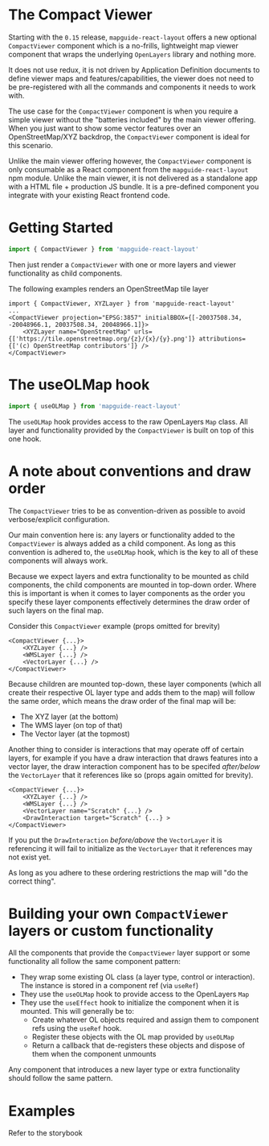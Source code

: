 # The Compact Viewer

Starting with the `0.15` release, `mapguide-react-layout` offers a new optional `CompactViewer` component which is a no-frills, lightweight map viewer component that wraps the underlying `OpenLayers` library and nothing more.

It does not use redux, it is not driven by Application Definition documents to define viewer maps and features/capabilities, the viewer does not need to be pre-registered with all the commands and components it needs to work with.

The use case for the `CompactViewer` component is when you require a simple viewer without the "batteries included" by the main viewer offering. When you just want to show some vector features over an OpenStreetMap/XYZ backdrop, the `CompactViewer` component is ideal for this scenario.

Unlike the main viewer offering however, the `CompactViewer` component is only consumable as a React component from the `mapguide-react-layout` npm module. Unlike the main viewer, it is not delivered as a standalone app with a HTML file + production JS bundle. It is a pre-defined component you integrate with your existing React frontend code.

# Getting Started

```ts
import { CompactViewer } from 'mapguide-react-layout'
```

Then just render a `CompactViewer` with one or more layers and viewer functionality as child components.

The following examples renders an OpenStreetMap tile layer

```tsx
import { CompactViewer, XYZLayer } from 'mapguide-react-layout'
...
<CompactViewer projection="EPSG:3857" initialBBOX={[-20037508.34, -20048966.1, 20037508.34, 20048966.1]}>
    <XYZLayer name="OpenStreetMap" urls={['https://tile.openstreetmap.org/{z}/{x}/{y}.png']} attributions={['(c) OpenStreetMap contributors']} />
</CompactViewer>
```

# The useOLMap hook

```ts
import { useOLMap } from 'mapguide-react-layout'
```

The `useOLMap` hook provides access to the raw OpenLayers `Map` class. All layer and functionality provided by the `CompactViewer` is built on top of this one hook.

# A note about conventions and draw order

The `CompactViewer` tries to be as convention-driven as possible to avoid verbose/explicit configuration.

Our main convention here is: any layers or functionality added to the `CompactViewer` is always added as a child component. As long as this convention is adhered to, the `useOLMap` hook, which is the key to all of these components will always work.

Because we expect layers and extra functionality to be mounted as child components, the child components are mounted in top-down order. Where this is important is when it comes to layer components as the order you specify these layer components effectively determines the draw order of such layers on the final map.

Consider this `CompactViewer` example (props omitted for brevity)

```tsx
<CompactViewer {...}>
    <XYZLayer {...} />
    <WMSLayer {...} />
    <VectorLayer {...} />
</CompactViewer>
```

Because children are mounted top-down, these layer components (which all create their respective OL layer type and adds them to the map) will follow the same order, which means the draw order of the final map will be:

 * The XYZ layer (at the bottom)
 * The WMS layer (on top of that)
 * The Vector layer (at the topmost)

Another thing to consider is interactions that may operate off of certain layers, for example if you have a draw interaction that draws features into a vector layer, the draw interaction component has to be specifed *after/below* the `VectorLayer` that it references like so (props again omitted for brevity).

```tsx
<CompactViewer {...}>
    <XYZLayer {...} />
    <WMSLayer {...} />
    <VectorLayer name="Scratch" {...} />
    <DrawInteraction target="Scratch" {...} >
</CompactViewer>
```

If you put the `DrawInteraction` *before/above* the `VectorLayer` it is referencing it will fail to initialize as the `VectorLayer` that it references may not exist yet.

As long as you adhere to these ordering restrictions the map will "do the correct thing".

# Building your own `CompactViewer` layers or custom functionality

All the components that provide the `CompactViewer` layer support or some functionality all follow the same component pattern:

 * They wrap some existing OL class (a layer type, control or interaction). The instance is stored in a component ref (via `useRef`)
 * They use the `useOLMap` hook to provide access to the OpenLayers `Map`
 * They use the `useEffect` hook to initialize the component when it is mounted. This will generally be to:
    * Create whatever OL objects required and assign them to component refs using the `useRef` hook.
    * Register these objects with the OL map provided by `useOLMap`
    * Return a callback that de-registers these objects and dispose of them when the component unmounts

Any component that introduces a new layer type or extra functionality should follow the same pattern.

# Examples

Refer to the storybook